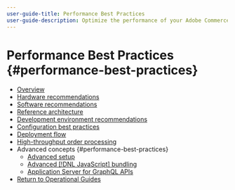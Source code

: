 ```yaml
---
user-guide-title: Performance Best Practices
user-guide-description: Optimize the performance of your Adobe Commerce or Magento Open Source production deployment using our recommendations.
---
```


# Performance Best Practices {#performance-best-practices}

- [Overview](overview.md)
- [Hardware recommendations](hardware.md)
- [Software recommendations](software.md)
- [Reference architecture](reference-architecture.md)
- [Development environment recommendations](development-environment.md)
- [Configuration best practices](configuration.md)
- [Deployment flow](deployment-flow.md)
- [High-throughput order processing](high-throughput-order-processing.md)
- Advanced concepts {#performance-best-practices}
  - [Advanced setup](advanced-setup.md)
  - [Advanced [!DNL JavaScript] bundling](advanced-js-bundling.md)
  - [Application Server for GraphQL APIs](application-server.md)
- [Return to Operational Guides](https://experienceleague.adobe.com/docs/commerce-operations/operational-guides/home.html)
